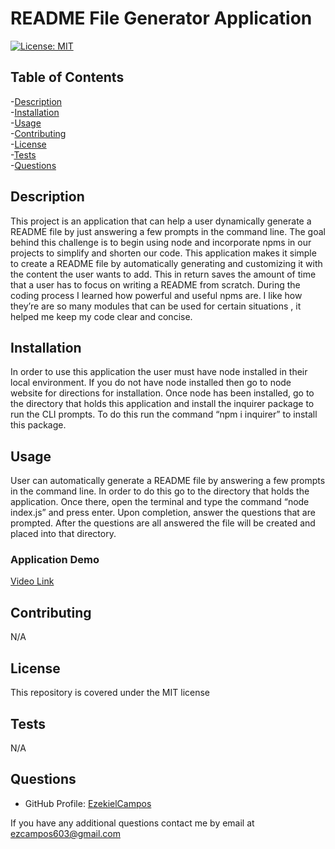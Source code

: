 
# README File Generator Application

[![License: MIT](https://cdn.prod.website-files.com/5e0f1144930a8bc8aace526c/65dd9eb5aaca434fac4f1c34_License-MIT-blue.svg)](/LICENSE)


## Table of Contents
-[Description](#description)
<br/>
-[Installation](#installation)
<br/>
-[Usage](#usage)
<br/>
-[Contributing](#contributing)
<br/>
-[License](#license)
<br/>
-[Tests](#tests)
<br/>
-[Questions](#questions)
<br/>

## Description

This project is an application that can help a user dynamically generate a README file by just answering a few prompts in the command line.  The goal behind this challenge is to begin using node and incorporate npms in our projects to simplify and shorten our code.  This application makes it simple to create a README file by automatically generating and customizing it with the content the user wants to add.   This in return saves the amount of time that a user has to focus on writing a README from scratch.  During the coding process I learned how powerful and useful npms are.  I like how they’re are so many modules that can be used for certain situations , it helped me keep my code clear and concise.

## Installation

In order to use this application the user must have node installed in their local environment.  If you do not have node installed then go to node website for directions for installation. Once node has been installed, go to the directory that holds this application and install the inquirer package to run the CLI prompts.  To do this run the command “npm i inquirer” to install this package.

## Usage

User can automatically generate a README file by answering a few prompts in the command line.  In order to do this go to the directory that holds the application.  Once there, open the terminal and type the command “node index.js” and press enter.  Upon completion, answer the questions that are prompted. After the questions are all answered the file will be created and placed into that directory.
### Application Demo 
[Video Link](https://drive.google.com/file/d/1Fod_3WJqLZcrH6DLQ2QOxJ82Uo2Afwe3/view)

## Contributing

N/A
## License

This repository is covered under the MIT license

## Tests

N/A


## Questions

* GitHub Profile: [EzekielCampos](https://github.com/EzekielCampos)

If you have any additional questions contact me by email at ezcampos603@gmail.com



